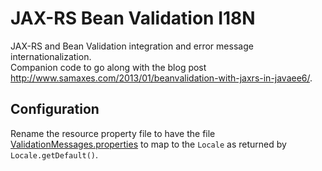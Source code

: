 # JAX-RS Bean Validation I18N

JAX-RS and Bean Validation integration and error message internationalization.  
Companion code to go along with the blog post http://www.samaxes.com/2013/01/beanvalidation-with-jaxrs-in-javaee6/.

## Configuration

Rename the resource property file to have the file [ValidationMessages.properties](src/main/resources/ValidationMessages.properties) to map to the `Locale` as returned by `Locale.getDefault()`.
